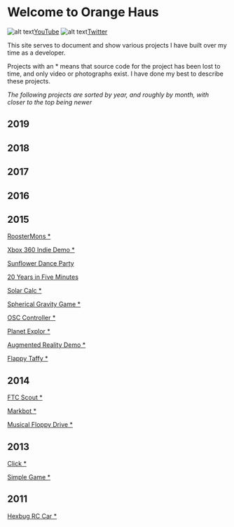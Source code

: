 # Welcome to Orange Haus
![alt text](https://orange.haus/images/youtube.png "YouTube Logo")[YouTube](https://www.youtube.com/user/thriftshopgames)   ![alt text](https://orange.haus/images/twitter.png "Twitter Logo")[Twitter](https://twitter.com/jacobbashista)

This site serves to document and show various projects I have built over my time as a developer.

Projects with an * means that source code for the project has been lost to time, and only video or photographs exist. I have done my best to describe these projects.

*The following projects are sorted by year, and roughly by month, with closer to the top being newer*

## 2019

## 2018

## 2017

## 2016

## 2015
[RoosterMons *]()

[Xbox 360 Indie Demo *]()

[Sunflower Dance Party]()

[20 Years in Five Minutes]()

[Solar Calc *]()

[Spherical Gravity Game *]()

[OSC Controller *]()

[Planet Explor *]()

[Augmented Reality Demo *](http://orange.haus/augmentedrealitydemo)

[Flappy Taffy *]()

## 2014
[FTC Scout *](http://orange.haus/ftcscout)

[Markbot *](http://orange.haus/markbot)

[Musical Floppy Drive *](http://orange.haus/musicalfloppydrive)

## 2013
[Click *]()

[Simple Game *](http://orange.haus/simplegame)

## 2011
[Hexbug RC Car *](http://orange.haus/hexbugrc)